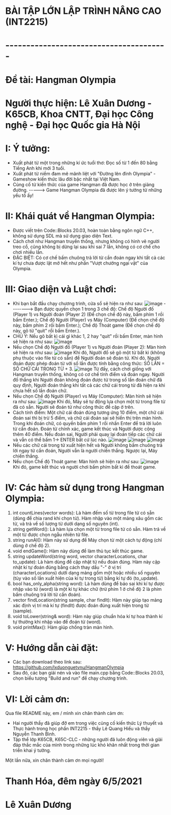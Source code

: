 # BÀI TẬP LỚN LẬP TRÌNH NÂNG CAO (INT2215)
# ---------------------------------------
# Đề tài: Hangman Olympia
# Người thực hiện: Lê Xuân Dương - K65CB, Khoa CNTT, Đại học Công nghệ - Đại học Quốc gia Hà Nội


# I: Ý tưởng:
- Xuất phát từ một trong những kí ức tuổi thơ: Đọc số từ 1 đến 80 bằng Tiếng Anh khi mới 3 tuổi.
- Xuất phát từ niềm đam mê mãnh liệt với "Đường lên đỉnh Olympia" - Gameshow kiến thức lâu đời bậc nhất tại Việt Nam.
- Củng cố từ kiến thức của game Hangman đã được học ở trên giảng đường.
-----> Game Hangman Olympia đã được lên ý tưởng từ những yếu tố ấy!

# II: Khái quát về Hangman Olympia:
- Được viết trên Code::Blocks 20.03, hoàn toàn bằng ngôn ngữ C++, không sử dụng SDL mà sử dụng giao diện Text.
- Cách chơi như Hangman truyền thống, nhưng không có hình vẽ người treo cổ, cũng không bị dừng lại sau khi sai 7 lần, không có cơ chế cho chơi nhiều lần.
- ĐẶC BIỆT: Có cơ chế bấm chuông trả lời từ cần đoán ngay khi tất cả các kí tự chưa được lật mở hết như phần "Vượt chướng ngại vật" của Olympia.

# III: Giao diện và Luật chơi:
- Khi bạn bắt đầu chạy chương trình, cửa sổ sẽ hiện ra như sau:
![image](https://user-images.githubusercontent.com/81974069/117321759-9f4ffe00-aeb7-11eb-8c1e-ca7858905ed9.png)
--------> Bạn được quyền chọn 1 trong 3 chế độ: Chế độ Người đố (Player 1) vs Người đoán (Player 2) (Để chọn chế độ này, bấm phím 1 rồi bấm Enter.); Chế độ Người (Player) vs Máy (Computer) (Để chọn chế độ này, bấm phím 2 rồi bấm Enter.); Chế độ Thoát game (Để chọn chế độ này, gõ từ "quit" rồi bấm Enter.).
- CHÚ Ý: Nếu gõ bất kì cái gì khác 1, 2 hay "quit" rồi bấm Enter, màn hình sẽ hiện ra như sau:
  ![image](https://user-images.githubusercontent.com/81974069/117322397-2dc47f80-aeb8-11eb-86b6-971bc8dfdeae.png)
- Nếu chọn Chế độ Người đố (Player 1) vs Người đoán (Player 2): Màn hình sẽ hiện ra như sau:
![image](https://user-images.githubusercontent.com/81974069/117323183-de328380-aeb8-11eb-81e0-395126c2bdd0.png)
        Khi đó, Người đố sẽ gõ một từ bất kì (không phụ thuộc vào file từ có sẵn) để Người đoán sẽ đoán từ. Khi đó, Người đoán được phép đoán từ với số lần được tính bằng công thức: SỐ LẦN = SỐ CHỮ CÁI TRONG TỪ + 3.
![image](https://user-images.githubusercontent.com/81974069/117324102-b09a0a00-aeb9-11eb-990a-7d1b25fd5fcb.png)
        Từ đấy, cách chơi giống với Hangman truyền thống, không có cơ chế tính điểm và đoán ngay. Người đố thắng khi Người đoán không đoán được từ trong số lần đoán chữ đã quy định, Người đoán thắng khi tất cả các chữ cái trong từ đã hiện ra khi chưa hết số lần đoán chữ.
- Nếu chọn Chế độ Người (Player) vs Máy (Computer): Màn hình sẽ hiện ra như sau:
![image](https://user-images.githubusercontent.com/81974069/117324903-711fed80-aeba-11eb-9289-867650587cf8.png)
        Khi đó, Máy sẽ tự động lựa chọn một từ trong file từ đã có sẵn. Người sẽ đoán từ như công thức đề cập ở trên.
 - Cách tính điểm: Một chữ cái đoán đúng tương ứng 10 điểm, một chữ cái đoán sai thì bị trừ 5 điểm, và chữ cái đoán sai sẽ hiển thị trên màn hình. Trong khi đoán chữ, có quyền bấm phím 1 rồi nhấn Enter để trả lời luôn từ cần đoán. Đoán từ chính xác, game kết thúc và Người được cộng thêm 40 điểm. Nếu đoán sai, Người phải quay lại đoán tiếp các chữ cái và vẫn có thể bấm 1-> ENTER bất cứ lúc nào.
![image](https://user-images.githubusercontent.com/81974069/117327190-8b5acb00-aebc-11eb-9178-e3d25049f720.png)
![image](https://user-images.githubusercontent.com/81974069/117327214-91e94280-aebc-11eb-9e3c-a79f9b90258b.png)
![image](https://user-images.githubusercontent.com/81974069/117327402-c1984a80-aebc-11eb-86ff-1ede02e5006c.png)
 - Nếu các chữ cái trong từ xuất hiện hết và Người không bấm chuông trả lời ngay từ cần đoán, Người vẫn là người chiến thắng. Ngược lại, Máy chiến thắng.
- Nếu chọn Chế độ Thoát game: Màn hình sẽ hiện ra như sau:
![image](https://user-images.githubusercontent.com/81974069/117326923-5189c480-aebc-11eb-8e2b-622d6238bab5.png)
        Khi đó, game kết thúc và người chơi bấm phím bất kì để thoát game.

# IV: Các hàm sử dụng trong Hangman Olympia:
1. int countLines(vector <string> words): Là hàm đếm số từ trong file từ có sẵn (dùng để chia rand khi chọn từ). Hàm nhập vào một mảng xâu gồm các từ, và trả về số lượng từ dưới dạng số nguyên (int).
2. string getWord(): Là hàm lựa chọn một từ trong file từ có sẵn. Hàm trả về một từ được chọn ngẫu nhiên từ file.
3. string runAI(): Hàm này sử dụng để Máy chọn từ một cách tự động (chỉ dùng ở chế độ 2).
4. void endGame(): Hàm này dùng để làm thủ tục kết thúc game.
5. string updateWord(string word, vector <int> characterLocations, char to_update): Là hàm dùng để cập nhật từ nếu đoán đúng. Hàm này cập nhật kí tự đoán đúng bằng cách thay dấu "-" ở vị trí (characterLocations) dưới dạng mảng gồm một hoặc nhiều số nguyên (tùy vào số lần xuất hiện của kí tự trong từ) bằng kí tự đó (to_update).
6. bool has_only_alpha(string word): Là hàm dùng để báo sai khi kí tự được nhập vào từ (word) là một kí tự khác chữ (trừ phím 1 ở chế độ 2 là phím bấm chuông trả lời từ cần đoán).
7. vector <int> findLocation(string sample, char findIt): Hàm này giúp tạo mảng xác định vị trí mà kí tự (findIt) được đoán đúng xuất hiện trong từ (sample).
8. void toLower(string& word): Hàm này giúp chuẩn hóa kí tự hoa thành kí tự thường khi nhập vào để đoán từ (word).
9. void printMax(): Hàm giúp chống tràn màn hình.

# V: Hướng dẫn cài đặt: 
- Các bạn download theo link sau: https://github.com/lxduonguetvnu/HangmanOlympia
- Sau đó, các bạn giải nén và vào file main.cpp bằng Code::Blocks 20.03, chọn biểu tượng "Build and run" để chạy chương trình.

# VI: Lời cảm ơn:
Qua file README này, em / mình xin chân thành cảm ơn:
- Hai người thầy đã giúp đỡ em trong việc củng cố kiến thức Lý thuyết và Thực hành trong học phần INT2215 - thầy Lê Quang Hiếu và thầy Nguyễn Thanh Bình.
- Tập thể lớp K65CB, K65C-CLC - những người đã luôn động viên và giải đáp thắc mắc của mình trong những lúc khó khăn nhất trong thời gian triển khai ý tưởng. 

Một lần nữa, xin chân thành cảm ơn mọi người! 
# Thanh Hóa, đêm ngày 6/5/2021
# Lê Xuân Dương
